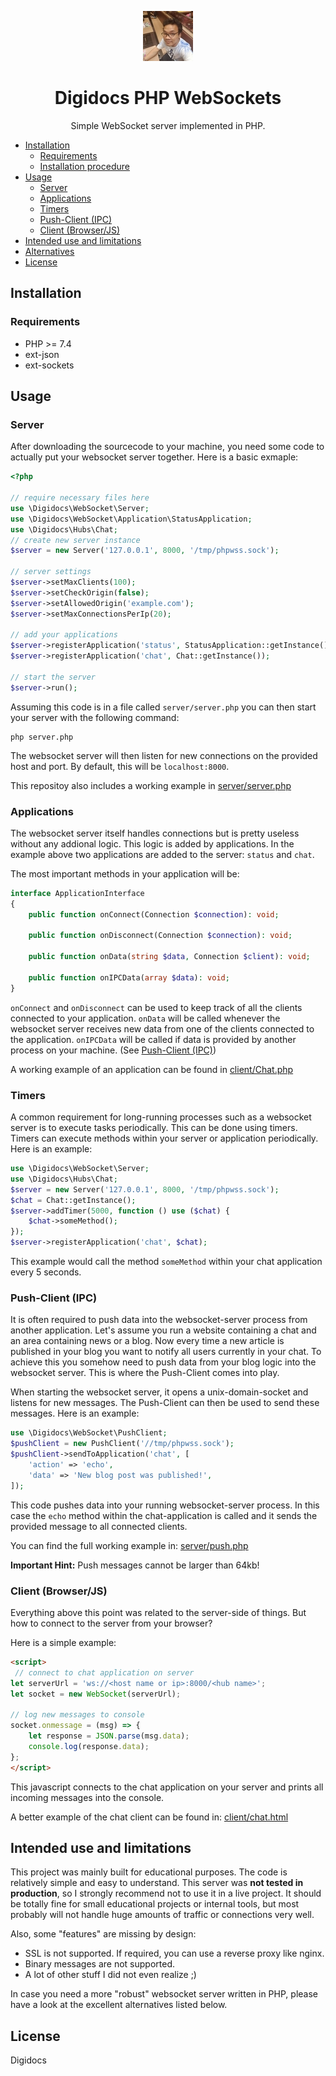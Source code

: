 <p align="center">
    <img src="myself.png" width="80px" height="80px">
</p>

<h1 align="center">Digidocs PHP WebSockets</h1>

<p align="center">
    Simple WebSocket server implemented in PHP.
</p>

- [Installation](#installation)
    - [Requirements](#requirements)
    - [Installation procedure](#installation-procedure)
- [Usage](#usage)
    - [Server](#server)
    - [Applications](#applications)
    - [Timers](#timers)
    - [Push-Client (IPC)](#push-client-ipc)
    - [Client (Browser/JS)](#client-browserjs)
- [Intended use and limitations](#intended-use-and-limitations)
- [Alternatives](#alternatives)
- [License](#license)

## Installation

### Requirements

* PHP >= 7.4
* ext-json
* ext-sockets

<!-- ### Installation procedure -->
<!-- Install the package using composer: -->
<!-- `composer require Digidocs/php-websocket` -->

## Usage

### Server

After downloading the sourcecode to your machine, you need some code to actually put your websocket server together.
Here is a basic exmaple:
```php
<?php

// require necessary files here
use \Digidocs\WebSocket\Server;
use \Digidocs\WebSocket\Application\StatusApplication;
use \Digidocs\Hubs\Chat;
// create new server instance
$server = new Server('127.0.0.1', 8000, '/tmp/phpwss.sock');

// server settings
$server->setMaxClients(100);
$server->setCheckOrigin(false);
$server->setAllowedOrigin('example.com');
$server->setMaxConnectionsPerIp(20);

// add your applications
$server->registerApplication('status', StatusApplication::getInstance());
$server->registerApplication('chat', Chat::getInstance());

// start the server
$server->run();
```

Assuming this code is in a file called `server/server.php` you can then start your server with the following command:

```shell
php server.php
```

The websocket server will then listen for new connections on the provided host and port. By default, this will be
`localhost:8000`.

This repositoy also includes a working example in [server/server.php](examples/server.php)

### Applications

The websocket server itself handles connections but is pretty useless without any addional logic. This logic is added
by applications. In the example above two applications are added to the server: `status` and `chat`.

The most important methods in your application will be:

```php
interface ApplicationInterface
{
    public function onConnect(Connection $connection): void;

    public function onDisconnect(Connection $connection): void;

    public function onData(string $data, Connection $client): void;

    public function onIPCData(array $data): void;
}
```

`onConnect` and `onDisconnect` can be used to keep track of all the clients connected to your application. `onData` will
be called whenever the websocket server receives new data from one of the clients connected to the application. 
`onIPCData` will be called if data is provided by another process on your machine. (See [Push-Client (IPC)](#push-client-ipc))

A working example of an application can be found in [client/Chat.php](client/Chat.php)

### Timers

A common requirement for long-running processes such as a websocket server is to execute tasks periodically. This can
be done using timers. Timers can execute methods within your server or application periodically. Here is an example:

```php
use \Digidocs\WebSocket\Server;
use \Digidocs\Hubs\Chat;
$server = new Server('127.0.0.1', 8000, '/tmp/phpwss.sock');
$chat = Chat::getInstance();
$server->addTimer(5000, function () use ($chat) {
    $chat->someMethod();
});
$server->registerApplication('chat', $chat);
```

This example would call the method `someMethod` within your chat application every 5 seconds.

### Push-Client (IPC)

It is often required to push data into the websocket-server process from another application. Let's assume you run a
website containing a chat and an area containing news or a blog. Now every time a new article is published in your blog
you want to notify all users currently in your chat. To achieve this you somehow need to push data from your blog
logic into the websocket server. This is where the Push-Client comes into play.

When starting the websocket server, it opens a unix-domain-socket and listens for new messages. The Push-Client can
then be used to send these messages. Here is an example:

```php
use \Digidocs\WebSocket\PushClient;
$pushClient = new PushClient('//tmp/phpwss.sock');
$pushClient->sendToApplication('chat', [
    'action' => 'echo',
    'data' => 'New blog post was published!',
]);
```

This code pushes data into your running websocket-server process. In this case the `echo` method within the
chat-application is called and it sends the provided message to all connected clients.

You can find the full working example in: [server/push.php](server/push.php)

**Important Hint:** Push messages cannot be larger than 64kb!

### Client (Browser/JS)

Everything above this point was related to the server-side of things. But how to connect to the server from your browser?

Here is a simple example:

```html
<script>
 // connect to chat application on server
let serverUrl = 'ws://<host name or ip>:8000/<hub name>';
let socket = new WebSocket(serverUrl);

// log new messages to console
socket.onmessage = (msg) => {
    let response = JSON.parse(msg.data);
    console.log(response.data);
};
</script>
```

This javascript connects to the chat application on your server and prints all incoming messages into the console.

A better example of the chat client can be found in: [client/chat.html](client/chat.html)

## Intended use and limitations

This project was mainly built for educational purposes. The code is relatively simple and easy to understand. This
server was **not tested in production**, so I strongly recommend not to use it in a live project. It should be totally
fine for small educational projects or internal tools, but most probably will not handle huge amounts of traffic or
connections very well.

Also, some "features" are missing by design:

* SSL is not supported. If required, you can use a reverse proxy like nginx.
* Binary messages are not supported.
* A lot of other stuff I did not even realize ;)

In case you need a more "robust" websocket server written in PHP, please have a look at the excellent alternatives
listed below.

<!-- ## Alternatives -->
<!-- * [Ratchet](https://github.com/ratchetphp/Ratchet) -->
<!-- * [Wrench](https://github.com/varspool/Wrench) -->

## License

Digidocs
